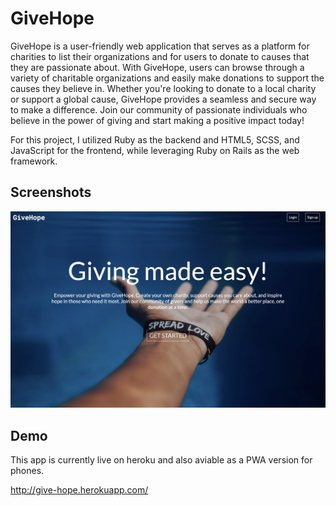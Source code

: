
# GiveHope

GiveHope is a user-friendly web application that serves as a platform for charities to list their organizations and for users to donate to causes that they are passionate about. With GiveHope, users can browse through a variety of charitable organizations and easily make donations to support the causes they believe in. Whether you're looking to donate to a local charity or support a global cause, GiveHope provides a seamless and secure way to make a difference. Join our community of passionate individuals who believe in the power of giving and start making a positive impact today!

For this project, I utilized Ruby as the backend and HTML5, SCSS, and JavaScript for the frontend, while leveraging Ruby on Rails as the web framework.

## Screenshots

![App Screenshot](/app/assets/images/GiveHope-Screenshot-1.png)


## Demo

This app is currently live on heroku and also aviable as a PWA version for phones.

http://give-hope.herokuapp.com/
